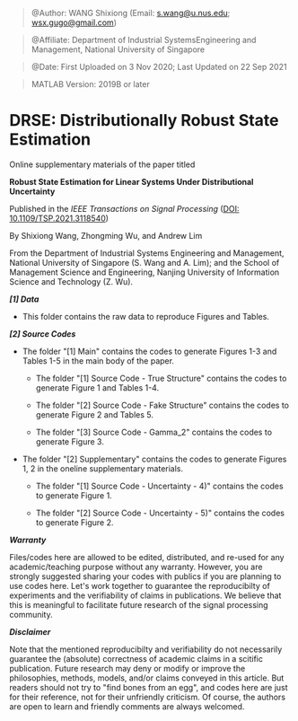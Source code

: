 > @Author: WANG Shixiong (Email: <s.wang@u.nus.edu>; <wsx.gugo@gmail.com>)

> @Affiliate: Department of Industrial SystemsEngineering and Management, National University of Singapore

> @Date: First Uploaded on 3 Nov 2020; Last Updated on 22 Sep 2021

> MATLAB Version: 2019B or later

# DRSE: Distributionally Robust State Estimation

Online supplementary materials of the paper titled 

**Robust State Estimation for Linear Systems Under Distributional Uncertainty**

Published in the _IEEE Transactions on Signal Processing_ ([DOI: 10.1109/TSP.2021.3118540](https://ieeexplore.ieee.org/document/9563203))

By Shixiong Wang, Zhongming Wu, and Andrew Lim

From the Department of Industrial Systems Engineering and Management, National University of Singapore (S. Wang and A. Lim);
and the School of Management Science and Engineering, Nanjing University of Information Science and Technology (Z. Wu).

***[1] Data***

* This folder contains the raw data to reproduce Figures and Tables.

***[2] Source Codes***

* The folder "[1] Main" contains the codes to generate Figures 1-3 and Tables 1-5 in the main body of the paper.

    - The folder "[1] Source Code - True Structure" contains the codes to generate Figure 1 and Tables 1-4.

    - The folder "[2] Source Code - Fake Structure" contains the codes to generate Figure 2 and Tables 5.

    - The folder "[3] Source Code - Gamma_2" contains the codes to generate Figure 3.

* The folder "[2] Supplementary" contains the codes to generate Figures 1, 2 in the oneline supplementary materials.

    - The folder "[1] Source Code - Uncertainty - 4)" contains the codes to generate Figure 1.

    - The folder "[2] Source Code - Uncertainty - 5)" contains the codes to generate Figure 2.

***Warranty***

Files/codes here are allowed to be edited, distributed, and re-used for any academic/teaching purpose without any warranty. However, you are strongly suggested sharing your codes with publics if you are planning to use codes here. Let's work together to guarantee the reproducibilty of experiments and the verifiability of claims in publications. We believe that this is meaningful to facilitate future research of the signal processing community.

***Disclaimer***

Note that the mentioned reproducibilty and verifiability do not necessarily guarantee the (absolute) correctness of academic claims in a scitific publication. Future research may deny or modify or improve the philosophies, methods, models, and/or claims conveyed in this article. But readers should not try to "find bones from an egg", and codes here are just for their reference, not for their unfriendly criticism. Of course, the authors are open to learn and friendly comments are always welcomed.
